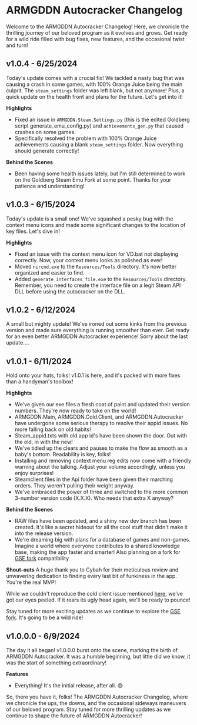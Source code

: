 # ARMGDDN Autocracker Changelog

Welcome to the ARMGDDN Autocracker Changelog! Here, we chronicle the thrilling journey of our beloved program as it evolves and grows. Get ready for a wild ride filled with bug fixes, new features, and the occasional twist and turn!

## **v1.0.4 - 6/25/2024**
Today's update comes with a crucial fix! We tackled a nasty bug that was causing a crash in some games, with 100% Orange Juice being the main culprit. The `steam_settings` folder was left blank, but not anymore! Plus, a quick update on the health front and plans for the future. Let's get into it!

**Highlights**
- Fixed an issue in `ARMGDDN.Steam.Settings.py` (this is the edited Goldberg script generate_emu_config.py) and `achievements_gen.py` that caused crashes on some games.
- Specifically resolved the problem with 100% Orange Juice achievements causing a blank `steam_settings` folder. Now everything should generate correctly!

**Behind the Scenes**
- Been having some health issues lately, but I'm still determined to work on the Goldberg Steam Emu Fork at some point. Thanks for your patience and understanding!


## **v1.0.3 - 6/15/2024**
Today's update is a small one! We've squashed a pesky bug with the context menu icons and made some significant changes to the location of key files. Let's dive in!

**Highlights**
- Fixed an issue with the context menu icon for VD.bat not displaying correctly. Now, your context menu looks as polished as ever!
- Moved `nircmd.exe` to the `Resources/Tools` directory. It's now better organized and easier to find.
- Added `generate_interfaces_file.exe` to the `Resources/Tools` directory. Remember, you need to create the interface file on a legit Steam API DLL before using the autocracker on the DLL.


## **v1.0.2 - 6/12/2024**
A small but mighty update! We've ironed out some kinks from the previous version and made sure everything is running smoother than ever. Get ready for an even better ARMGDDN Autocracker experience! Sorry about the last update....


## **v1.0.1 - 6/11/2024**
Hold onto your hats, folks! v1.0.1 is here, and it's packed with more fixes than a handyman's toolbox!

**Highlights**
- We've given our exe files a fresh coat of paint and updated their version numbers. They're now ready to take on the world!
- ARMGDDN.Main, ARMGDDN.Cold.Client, and ARMGDDN.Autocracker have undergone some serious therapy to resolve their appid issues. No more falling back on old habits!
- Steam_appid.txts with old app id's have been shown the door. Out with the old, in with the new!
- We've tidied up the clears and pauses to make the flow as smooth as a baby's bottom. Readability is key, folks!
- Installing and removing context menu reg edits now come with a friendly warning about the talking. Adjust your volume accordingly, unless you enjoy surprises!
- Steamclient files in the Api folder have been given their marching orders. They weren't pulling their weight anyway.
- We've embraced the power of three and switched to the more common 3-number version code (X.X.X). Who needs that extra X anyway?

**Behind the Scenes**
- RAW files have been updated, and a shiny new dev branch has been created. It's like a secret hideout for all the cool stuff that didn't make it into the release version.
- We're dreaming big with plans for a database of games and non-games. Imagine a world where everyone contributes to a shared knowledge base, making the app faster and smarter! Also planning on a fork for [GSE fork](https://github.com/otavepto/gbe_fork) compatibility

**Shout-outs**
A huge thank you to Cybah for their meticulous review and unwavering dedication to finding every last bit of funkiness in the app. You're the real MVP!

While we couldn't reproduce the cold client issue mentioned [here](https://cs.rin.ru/forum/viewtopic.php?p=3069355#p3069355), we've got our eyes peeled. If it rears its ugly head again, we'll be ready to pounce!

Stay tuned for more exciting updates as we continue to explore the [GSE fork](https://github.com/otavepto/gbe_fork). It's going to be a wild ride!

## **v1.0.0.0 - 6/9/2024**
The day it all began! v1.0.0.0 burst onto the scene, marking the birth of ARMGDDN Autocracker. It was a humble beginning, but little did we know, it was the start of something extraordinary!

**Features**
- Everything! It's the initial release, after all. 😄

So, there you have it, folks! The ARMGDDN Autocracker Changelog, where we chronicle the ups, the downs, and the occasional sideways maneuvers of our beloved program. Stay tuned for more thrilling updates as we continue to shape the future of ARMGDDN Autocracker!
